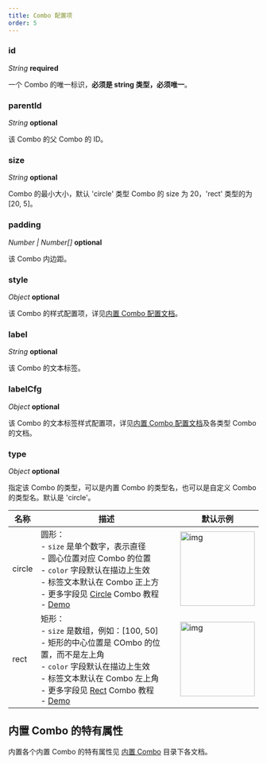 ```yaml
---
title: Combo 配置项
order: 5
---
```


### id

<description> _String_ **required** </description>

一个 Combo 的唯一标识，**必须是 string 类型，必须唯一**。

### parentId

<description> _String_ **optional** </description>

该 Combo 的父 Combo 的 ID。

### size

<description> _String_ **optional** </description>

Combo 的最小大小，默认 'circle' 类型 Combo 的 size 为 20，'rect' 类型的为 [20, 5]。

### padding

<description> _Number | Number[]_ **optional** </description>

该 Combo 内边距。

### style

<description> _Object_ **optional** </description>

该 Combo 的样式配置项，详见[内置 Combo 配置文档](/zh/docs/manual/middle/elements/combos/defaultCombo#样式属性-style)。

### label

<description> _String_ **optional** </description>

该 Combo 的文本标签。

### labelCfg

<description> _Object_ **optional** </description>

该 Combo 的文本标签样式配置项，详见[内置 Combo 配置文档](/zh/docs/manual/middle/elements/combos/defaultCombo#标签文本-label-及其配置-labelcfg)及各类型 Combo 的文档。

### type

<description> _Object_ **optional** </description>

指定该 Combo 的类型，可以是内置 Combo 的类型名，也可以是自定义 Combo 的类型名。默认是 'circle'。

| 名称 | 描述 | 默认示例 |
| --- | --- | --- |
| circle | 圆形：<br />- `size` 是单个数字，表示直径<br />- 圆心位置对应 Combo 的位置<br />- `color` 字段默认在描边上生效<br />- 标签文本默认在 Combo 正上方<br />- 更多字段见 [Circle](/zh/docs/manual/middle/elements/combos/built-in/circle) Combo 教程<br />- <a href='/zh/examples/item/defaultCombos#circle' target='_blank'>Demo</a> | <img src='https://gw.alipayobjects.com/mdn/rms_f8c6a0/afts/img/A*ijeuQoiH0JUAAAAAAAAAAABkARQnAQ' width=150 alt='img'/> |
| rect | 矩形：<br />- `size` 是数组，例如：[100, 50]<br />- 矩形的中心位置是 COmbo 的位置，而不是左上角<br />- `color` 字段默认在描边上生效<br />- 标签文本默认在 Combo 左上角<br />- 更多字段见 [Rect](/zh/docs/manual/middle/elements/combos/built-in/rect) Combo 教程<br />- <a href='/zh/examples/item/defaultCombos#rect' target='_blank'>Demo</a> | <img src='https://gw.alipayobjects.com/mdn/rms_f8c6a0/afts/img/A*Khp4QpxXVlQAAAAAAAAAAABkARQnAQ' width=150 alt='img'/> |

## 内置 Combo 的特有属性

内置各个内置 Combo 的特有属性见 [内置 Combo](/zh/docs/manual/middle/elements/combos/defaultCombo) 目录下各文档。
